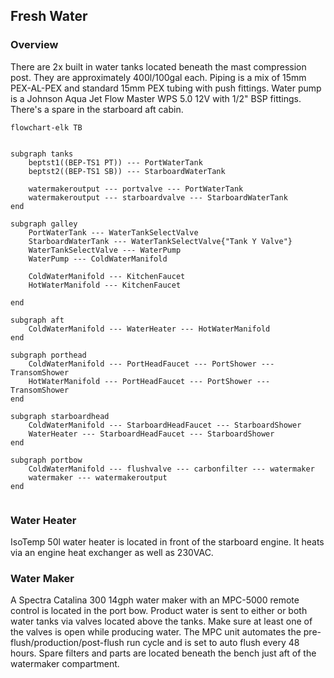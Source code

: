 ## Fresh Water
### Overview

There are 2x built in water tanks located beneath the mast compression post. They are approximately 400l/100gal each. Piping is a mix of 15mm PEX-AL-PEX and standard 15mm PEX tubing with push fittings. Water pump is a Johnson Aqua Jet Flow Master WPS 5.0 12V with 1/2" BSP fittings. There's a spare in the starboard aft cabin.

```mermaid
flowchart-elk TB

	
subgraph tanks
	beptst1((BEP-TS1 PT)) --- PortWaterTank
	beptst2((BEP-TS1 SB)) --- StarboardWaterTank

	watermakeroutput --- portvalve --- PortWaterTank
	watermakeroutput --- starboardvalve --- StarboardWaterTank
end

subgraph galley
	PortWaterTank --- WaterTankSelectValve
	StarboardWaterTank --- WaterTankSelectValve{"Tank Y Valve"}
	WaterTankSelectValve --- WaterPump
	WaterPump --- ColdWaterManifold 

	ColdWaterManifold --- KitchenFaucet
	HotWaterManifold --- KitchenFaucet

end

subgraph aft
	ColdWaterManifold --- WaterHeater --- HotWaterManifold
end

subgraph porthead
	ColdWaterManifold --- PortHeadFaucet --- PortShower --- TransomShower
	HotWaterManifold --- PortHeadFaucet	--- PortShower --- TransomShower
end

subgraph starboardhead
	ColdWaterManifold --- StarboardHeadFaucet --- StarboardShower
	WaterHeater --- StarboardHeadFaucet --- StarboardShower
end

subgraph portbow
	ColdWaterManifold --- flushvalve --- carbonfilter --- watermaker
	watermaker --- watermakeroutput
end


```

### Water Heater
IsoTemp 50l water heater is located in front of the starboard engine. It heats via an engine heat exchanger as well as 230VAC. 
### Water Maker
A Spectra Catalina 300 14gph water maker with an MPC-5000 remote control is located in the port bow.  Product water is sent to either or both water tanks via valves located above the tanks. Make sure at least one of the valves is open while producing water. The MPC unit automates the pre-flush/production/post-flush run cycle and is set to auto flush every 48 hours. Spare filters and parts are located beneath the bench just aft of the watermaker compartment.